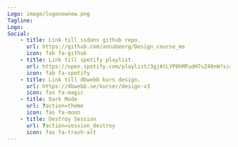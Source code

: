 ```yaml
---
Logo: image/logonewnew.png
Tagline: 
Logo: 
Social:
    - title: Link till sidans github repo.
      url: https://github.com/annabeerg/Design_course_me
      icon: fab fa-github
    - title: Link till spotify playlist.
      url: https://open.spotify.com/playlist/3gjAtLYP8hMFudH7sZ40nW?si=91feba32255c4847
      icon: fab fa-spotify
    - title: Link till dbwebb kurs design.
      url: https://dbwebb.se/kurser/design-v3
      icon: fas fa-magic
    - title: Dark Mode
      url: ?action=theme
      icon: fas fa-moon
    - title: Destroy Session
      url: ?action=session_destroy
      icon: fas fa-trash-alt
---
```

